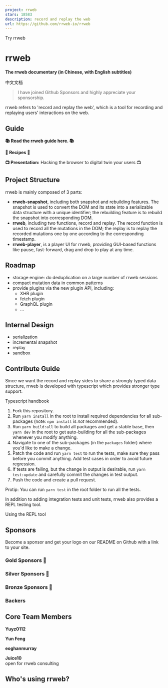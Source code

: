 ```yaml
---
project: rrweb
stars: 18583
description: record and replay the web
url: https://github.com/rrweb-io/rrweb
---
```


Try rrweb

rrweb
=====

**The rrweb documentary (in Chinese, with English subtitles)**

中文文档

> I have joined Github Sponsors and highly appreciate your sponsorship.

rrweb refers to 'record and replay the web', which is a tool for recording and replaying users' interactions on the web.

Guide
-----

**📚 Read the rrweb guide here. 📚**

**🍳 Recipes 🍳**

**📺 Presentation:** Hacking the browser to digital twin your users 📺

Project Structure
-----------------

rrweb is mainly composed of 3 parts:

-   **rrweb-snapshot**, including both snapshot and rebuilding features. The snapshot is used to convert the DOM and its state into a serializable data structure with a unique identifier; the rebuilding feature is to rebuild the snapshot into corresponding DOM.
-   **rrweb**, including two functions, record and replay. The record function is used to record all the mutations in the DOM; the replay is to replay the recorded mutations one by one according to the corresponding timestamp.
-   **rrweb-player**, is a player UI for rrweb, providing GUI-based functions like pause, fast-forward, drag and drop to play at any time.

Roadmap
-------

-   storage engine: do deduplication on a large number of rrweb sessions
-   compact mutation data in common patterns
-   provide plugins via the new plugin API, including:
    -   XHR plugin
    -   fetch plugin
    -   GraphQL plugin
    -   ...

Internal Design
---------------

-   serialization
-   incremental snapshot
-   replay
-   sandbox

Contribute Guide
----------------

Since we want the record and replay sides to share a strongly typed data structure, rrweb is developed with typescript which provides stronger type support.

Typescript handbook

1.  Fork this repository.
2.  Run `yarn install` in the root to install required dependencies for all sub-packages (note: `npm install` is _not_ recommended).
3.  Run `yarn build:all` to build all packages and get a stable base, then `yarn dev` in the root to get auto-building for all the sub-packages whenever you modify anything.
4.  Navigate to one of the sub-packages (in the `packages` folder) where you'd like to make a change.
5.  Patch the code and run `yarn test` to run the tests, make sure they pass before you commit anything. Add test cases in order to avoid future regression.
6.  If tests are failing, but the change in output is desirable, run `yarn test:update` and carefully commit the changes in test output.
7.  Push the code and create a pull request.

Protip: You can run `yarn test` in the root folder to run all the tests.

In addition to adding integration tests and unit tests, rrweb also provides a REPL testing tool.

Using the REPL tool

Sponsors
--------

Become a sponsor and get your logo on our README on Github with a link to your site.

### Gold Sponsors 🥇

### Silver Sponsors 🥈

### Bronze Sponsors 🥉

### Backers

Core Team Members
-----------------

  
**Yuyz0112**  
  

  
**Yun Feng**  
  

  
**eoghanmurray**  
  

  
**Juice10**  
open for rrweb consulting

Who's using rrweb?
------------------
